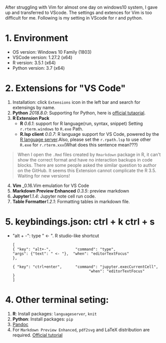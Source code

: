 After struggling with Vim for almost one day on windows10 system, I gave up and transferred to VScode. The settings and extences for Vim is too difficult for me. Following is my setting in VScode for r and python.

# 1. Environment
* OS version: Windows 10 Family (1803)
* VSCode version: 1.27.2 (x64)
* R version: 3.5.1 (x64)
* Python version: 3.7 (x64)

# 2. Extensions for "VS Code"
1. Installation: click `Extensions` icon in the left bar and search for extensings by name.
2. **Python** _2018.8.0_: Supporting for Python, here is [official tutaorial](https://code.visualstudio.com/docs/languages/python).
3. **R Extension Pack**
    * **R** _0.6.1_: support for R language(run, syntax, snippet) Setting `r.rterm.windows` to `R.exe` Path.
    * **R.lsp client** _0.0.7_: R language support for VS Code, powered by the [R language server](https://github.com/REditorSupport/languageserver).Also, please set the `r.rpath.lsp` to use other `R.exe` for `r.rterm.xxx`(What does this sentence mean???)

> When I open the `.Rmd` files created by `Rmarkdown` package in R, it can't show the correct format and have no interaction backups in code blocks. There are some people asked the similar question to author on the GitHub. It seems this Extension cannot complicate the R 3.5. Waiting for new versions!
4. **Vim** _0.16.Vim emulation for VS Code
5. **Markdown Preview Enhanced** _0.3.5_: preview markdown
6. **Jupyter**_1.1.4_: Jupyter note cell run code.
7. **Table Formatter**_1.2.1_: Formatting tables in markdown file.

# 5. **keybindings.json**: ctrl + k ctrl + s
* "alt + -": type " <- ". R studio-like shortcut

    ```
    [
    { "key": "alt+-",           "command": "type",
    "args": {"text": " <- "},  "when": "editorTextFocus"
    },

    { "key": "ctrl+enter",      "command": "jupyter.execCurrentCell",
                                      "when": "editorTextFocus"
    }
    ]
    ```

# 4. Other terminal seting:
1. **R**:
    Install packages: `languageserver`, `knit`
2. **Python**:
    Install packages: `pip`
3. [Pandoc](https://pandoc.org/)
4. For `Markdown Preview Enhanced`, `pdf2svg` and LaTeX distribution are required. [Official tutorial](https://shd101wyy.github.io/markdown-preview-enhanced/#/zh-cn/extra?id=install-svg2pdf)
